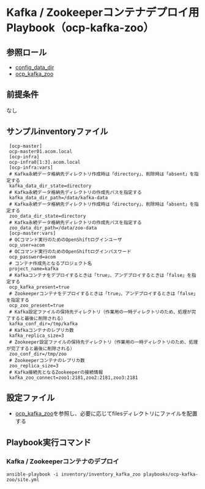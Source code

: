 # Kafka / Zookeeperコンテナデプロイ用Playbook（ocp-kafka-zoo）

## 参照ロール

- [config_data_dir](../../roles/config_data_dir/README.md)
- [ocp_kafka_zoo](../../roles/ocp_kafka_zoo/README.md)


## 前提条件

なし

## サンプルinventoryファイル

     [ocp-master]
     ocp-master01.acom.local
     [ocp-infra]
     ocp-infra0[1:3].acom.local
     [ocp-infra:vars]
     # Kafka永続データ格納先ディレクトリ作成時は「directory」、削除時は「absent」を指定する
     kafka_data_dir_state=directory
     # Kafka永続データ格納先ディレクトリの作成先パスを指定する
     kafka_data_dir_path=/data/kafka-data
     # Kafka永続データ格納先ディレクトリ作成時は「directory」、削除時は「absent」を指定する
     zoo_data_dir_state=directory
     # Kafka永続データ格納先ディレクトリの作成先パスを指定する
     zoo_data_dir_path=/data/zoo-data
     [ocp-master:vars]
     # OCコマンド実行のためのOpenShiftログインユーザ
     ocp_user=acom
     # OCコマンド実行のためのOpenShiftログインパスワード
     ocp_password=acom
     # コンテナ作成先となるプロジェクト名
     project_name=kafka
     # Kafkaコンテナをデプロイするときは「true」、アンデプロイするときは「false」を指定する
     ocp_kafka_present=true
     # Zookeeperコンテナをデプロイするときは「true」、アンデプロイするときは「false」を指定する
     ocp_zoo_present=true
     # Kafka設定ファイルの保持先ディレクトリ（作業用の一時ディレクトリのため、処理が完了すると最後に削除される）
     kafka_conf_dir=/tmp/kafka
     # Kafkaコンテナのレプリカ数
     kafka_replica_size=3
     # Zookeeper設定ファイルの保持先ディレクトリ（作業用の一時ディレクトリのため、処理が完了すると最後に削除される）
     zoo_conf_dir=/tmp/zoo
     # Zookeeperコンテナのレプリカ数
     zoo_replica_size=3
     # Kafka接続先となるZookeeperの接続情報
     kafka_zoo_connect=zoo1:2181,zoo2:2181,zoo3:2181

## 設定ファイル
 
- [ocp_kafka_zoo](../../roles/ocp_kafka_zoo/README.md)を参照し、必要に応じてfilesディレクトリにファイルを配置する

## Playbook実行コマンド

### Kafka / Zookeeperコンテナのデプロイ
    ansible-playbook -i inventory/inventory_kafka_zoo playbooks/ocp-kafka-zoo/site.yml
